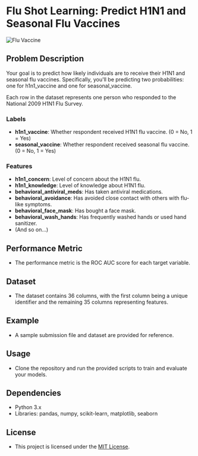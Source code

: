 # Flu Shot Learning: Predict H1N1 and Seasonal Flu Vaccines

![Flu Vaccine](https://drivendata-public-assets.s3.amazonaws.com/flu-vaccine.jpg)

## Problem Description

Your goal is to predict how likely individuals are to receive their H1N1 and seasonal flu vaccines. Specifically, you'll be predicting two probabilities: one for h1n1_vaccine and one for seasonal_vaccine.

Each row in the dataset represents one person who responded to the National 2009 H1N1 Flu Survey.

### Labels
- **h1n1_vaccine**: Whether respondent received H1N1 flu vaccine. (0 = No, 1 = Yes)
- **seasonal_vaccine**: Whether respondent received seasonal flu vaccine. (0 = No, 1 = Yes)

### Features
- **h1n1_concern**: Level of concern about the H1N1 flu.
- **h1n1_knowledge**: Level of knowledge about H1N1 flu.
- **behavioral_antiviral_meds**: Has taken antiviral medications.
- **behavioral_avoidance**: Has avoided close contact with others with flu-like symptoms.
- **behavioral_face_mask**: Has bought a face mask.
- **behavioral_wash_hands**: Has frequently washed hands or used hand sanitizer.
- (And so on...)

## Performance Metric
- The performance metric is the ROC AUC score for each target variable.

## Dataset
- The dataset contains 36 columns, with the first column being a unique identifier and the remaining 35 columns representing features.

## Example
- A sample submission file and dataset are provided for reference.

## Usage
- Clone the repository and run the provided scripts to train and evaluate your models.

## Dependencies
- Python 3.x
- Libraries: pandas, numpy, scikit-learn, matplotlib, seaborn

## License
- This project is licensed under the [MIT License](https://opensource.org/licenses/MIT).

